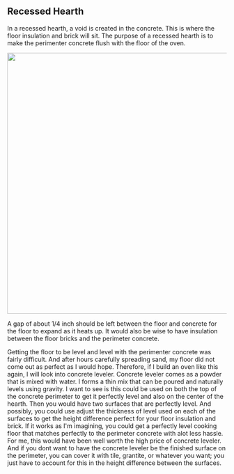 
## Recessed Hearth

In a recessed hearth, a void is created in the concrete.
This is where the floor insulation and brick will sit.
The purpose of a recessed hearth is to make the perimenter concrete flush with the floor of the oven.

<img src="https://s3-us-west-2.amazonaws.com/19f075ca4a482833.media/wood_oven/IMG_20190427_185114.jpg" width=600>

A gap of about 1/4 inch should be left between the floor and concrete for the floor to expand as it heats up.
It would also be wise to have insulation between the floor bricks and the perimeter concrete.

Getting the floor to be level and level with the perimenter concrete was fairly difficult.
And after hours carefully spreading sand, my floor did not come out as perfect as I would hope.
Therefore, if I build an oven like this again, I will look into concrete leveler.
Concrete leveler comes as a powder that is mixed with water.
I forms a thin mix that can be poured and naturally levels using gravity.
I want to see is this could be used on both the top of the concrete perimeter to get it perfectly level
and also on the center of the hearth.
Then you would have two surfaces that are perfectly level.
And possibly, you could use adjust the thickness of level used on each of the surfaces to get the height difference perfect for your
floor insulation and brick.
If it works as I'm imagining, you could get a perfectly level cooking floor that matches perfectly to
the perimeter concrete with alot less hassle.
For me, this would have been well worth the high price of concrete leveler.
And if you dont want to have the concrete leveler be the finished surface on the perimeter, you can cover it with tile, grantite, or whatever you want;
you just have to account for this in the height difference between the surfaces.


